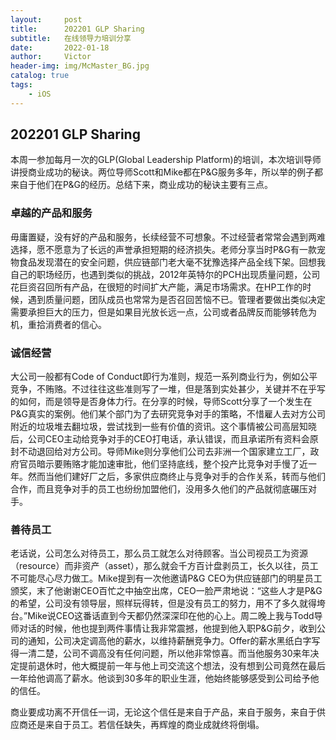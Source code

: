 ```yaml
---
layout:     post
title:      202201 GLP Sharing
subtitle:   在线领导力培训分享
date:       2022-01-18
author:     Victor
header-img: img/McMaster_BG.jpg
catalog: true
tags:
    - iOS
---
```


## 202201 GLP Sharing

本周一参加每月一次的GLP(Global Leadership Platform)的培训，本次培训导师讲授商业成功的秘诀。两位导师Scott和Mike都在P&G服务多年，所以举的例子都来自于他们在P&G的经历。总结下来，商业成功的秘诀主要有三点。

### 卓越的产品和服务

毋庸置疑，没有好的产品和服务，长续经营不可想象。不过经营者常常会遇到两难选择，愿不愿意为了长远的声誉承担短期的经济损失。老师分享当时P&G有一款宠物食品发现潜在的安全问题，供应链部门老大毫不犹豫选择产品全线下架。回想我自己的职场经历，也遇到类似的挑战，2012年英特尔的PCH出现质量问题，公司花巨资召回所有产品，在很短的时间扩大产能，满足市场需求。在HP工作的时候，遇到质量问题，团队成员也常常为是否召回苦恼不已。管理者要做出类似决定需要承担巨大的压力，但是如果目光放长远一点，公司或者品牌反而能够转危为机，重拾消费者的信心。

### 诚信经营

大公司一般都有Code of Conduct即行为准则，规范一系列商业行为，例如公平竞争，不贿赂。不过往往这些准则写了一堆，但是落到实处甚少，关键并不在乎写的如何，而是领导是否身体力行。在分享的时候，导师Scott分享了一个发生在P&G真实的案例。他们某个部门为了去研究竞争对手的策略，不惜雇人去对方公司附近的垃圾堆去翻垃圾，尝试找到一些有价值的资讯。这个事情被公司高层知晓后，公司CEO主动给竞争对手的CEO打电话，承认错误，而且承诺所有资料会原封不动退回给对方公司。导师Mike则分享他们公司去非洲一个国家建立工厂，政府官员暗示要贿赂才能加速审批，他们坚持底线，整个投产比竞争对手慢了近一年。然而当他们建好厂之后，多家供应商终止与竞争对手的合作关系，转而与他们合作，而且竞争对手的员工也纷纷加盟他们，没用多久他们的产品就彻底碾压对手。

### 善待员工

老话说，公司怎么对待员工，那么员工就怎么对待顾客。当公司视员工为资源（resource）而非资产（asset），那么就会千方百计盘剥员工，长久以往，员工不可能尽心尽力做工。Mike提到有一次他邀请P&G CEO为供应链部门的明星员工颁奖，末了他谢谢CEO百忙之中抽空出席，CEO一脸严肃地说：“这些人才是P&G的希望，公司没有领导层，照样玩得转，但是没有员工的努力，用不了多久就得垮台。”Mike说CEO这番话直到今天都仍然深深印在他的心上。周二晚上我与Todd导师对话的时候，他也提到两件事情让我非常震撼，他提到他入职P&G前夕，收到公司的通知，公司决定调高他的薪水，以维持薪酬竞争力。Offer的薪水黑纸白字写得一清二楚，公司不调高没有任何问题，所以他非常惊喜。而当他服务30来年决定提前退休时，他大概提前一年与他上司交流这个想法，没有想到公司竟然在最后一年给他调高了薪水。他谈到30多年的职业生涯，他始终能够感受到公司给予他的信任。

商业要成功离不开信任一词，无论这个信任是来自于产品，来自于服务，来自于供应商还是来自于员工。若信任缺失，再辉煌的商业成就终将倒塌。
